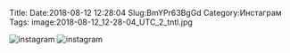 Title:
Date:2018-08-12 12:28:04
Slug:BmYPr63BgGd
Category:Инстаграм
Tags:
image:2018-08-12_12-28-04_UTC_2_tntl.jpg

![instagram]({attach}images/2018-08-12_12-28-04_UTC_2.jpg)
![instagram]({attach}images/2018-08-12_12-28-04_UTC_1.jpg)
